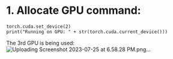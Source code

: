 # 1. Allocate GPU command:

```
torch.cuda.set_device(2) 
print("Running on GPU: " + str(torch.cuda.current_device()))
```
The 3rd GPU is being used:
![Uploading Screenshot 2023-07-25 at 6.58.28 PM.png…]()
